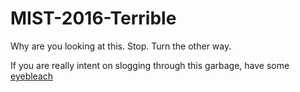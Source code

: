 # MIST-2016-Terrible
Why are you looking at this. Stop. Turn the other way. 

If you are really intent on slogging through this garbage, have some [eyebleach](http://i.imgur.com/6Ja4PCd.jpg)
